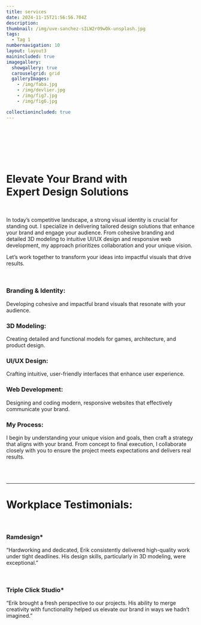 ```yaml
---
title: services
date: 2024-11-15T21:56:56.704Z
description: 
thumbnail: /img/uve-sanchez-sILW2r09wOk-unsplash.jpg
tags:
  - Tag 1
numbernavigation: 10
layout: layout3
mainincluded: true
imagegallery:
  showgallery: true
  carouselgrid: grid
  galleryImages:
    - /img/faba.jpg
    - /img/devlier.jpg
    - /img/fig7.jpg
    - /img/fig6.jpg

collectionincluded: true
---
```

<br>
<br>
<br>
<br>
<br>

# Elevate Your Brand with <br> Expert Design Solutions

<br>

In today’s competitive landscape, a strong visual identity is crucial for standing out. I specialize in delivering tailored design solutions that enhance your brand and engage your audience. From cohesive branding and detailed 3D modeling to intuitive UI/UX design and responsive web development, my approach prioritizes collaboration and your unique vision.

Let’s work together to transform your ideas into impactful visuals that drive results.

<br>

<div class="content-container">

### Branding & Identity: <br>
Developing cohesive and impactful brand visuals that resonate with your audience.

### 3D Modeling: <br>
Creating detailed and functional models for games, architecture, and product design.

### UI/UX Design: <br>
Crafting intuitive, user-friendly interfaces that enhance user experience.

### Web Development: <br>
Designing and coding modern, responsive websites that effectively communicate your brand.

### My Process:<br>
I begin by understanding your unique vision and goals, then craft a strategy that aligns with your brand. From concept to final execution, I collaborate closely with you to ensure the project meets expectations and delivers real results.
  
</div>


<br>
<br>

---


# Workplace Testimonials:
<br>

### Ramdesign*
“Hardworking and dedicated, Erik consistently delivered high-quality work under tight deadlines. His design skills, particularly in 3D modeling, were exceptional.”

<br>

### Triple Click Studio*
“Erik brought a fresh perspective to our projects. His ability to merge creativity with functionality helped us elevate our brand in ways we hadn’t imagined.”

<br>
<br>